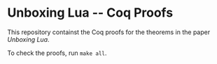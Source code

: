 Unboxing Lua -- Coq Proofs
==========================

This repository containst the Coq proofs
for the theorems in the paper *Unboxing Lua*.

To check the proofs, run `make all`.
